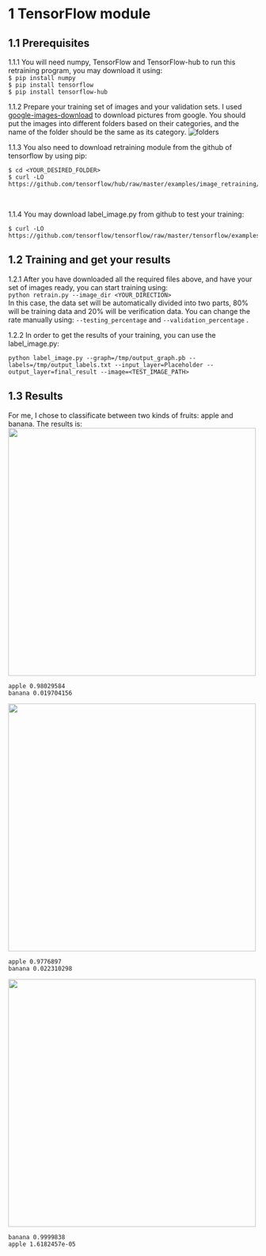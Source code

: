 
# 1 TensorFlow module
## 1.1 Prerequisites
1.1.1 You will need numpy, TensorFlow and TensorFlow-hub to run this retraining program, you may download it using:</br>
```$ pip install numpy```</br>
```$ pip install tensorflow```</br>
```$ pip install tensorflow-hub```</br>

1.1.2 Prepare your training set of images and your validation sets. I used [google-images-download](https://github.com/hardikvasa/google-images-download) to download pictures from google. You should put the images into different folders based on their categories, and the name of the folder should be the same as its category. ![folders](./folders.png)

1.1.3 You also need to download retraining module from the github of tensorflow by using pip:</br>
```
$ cd <YOUR_DESIRED_FOLDER>
$ curl -LO https://github.com/tensorflow/hub/raw/master/examples/image_retraining/retrain.py
```
</br>

1.1.4 You may download label_image.py from github to test your training:</br>
```
$ curl -LO https://github.com/tensorflow/tensorflow/raw/master/tensorflow/examples/label_image/label_image.py
```

## 1.2 Training and get your results
1.2.1 After you have downloaded all the required files above, and have your set of images ready, you can start training using:</br>
```python retrain.py --image_dir <YOUR_DIRECTION>```</br>
In this case, the data set will be automatically divided into two parts, 80% will be training data and 20% will be verification data. You can change the rate manually using: ```--testing_percentage``` and ```--validation_percentage``` .

1.2.2 In order to get the results of your training, you can use the label_image.py:</br>
```
python label_image.py --graph=/tmp/output_graph.pb --labels=/tmp/output_labels.txt --input_layer=Placeholder --output_layer=final_result --image=<TEST_IMAGE_PATH>
```

## 1.3 Results
For me, I chose to classificate between two kinds of fruits: apple and banana. The results is:
<img src="./apple1.jpeg" width="500">

```
apple 0.98029584
banana 0.019704156
```
<img src="./apple2.jpeg" width="500">

```
apple 0.9776897
banana 0.022310298
```
<img src="./banana.jpeg" width="500">

```
banana 0.9999838
apple 1.6182457e-05
```

